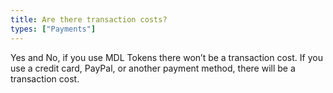```yaml
---
title: Are there transaction costs? 
types: ["Payments"]
---
```

Yes and No, if you use MDL Tokens there won’t be a transaction cost. If you use a credit card, PayPal, or another payment method, there will be a transaction cost.